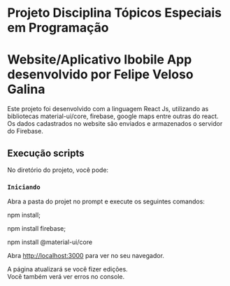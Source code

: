 # Projeto Disciplina Tópicos Especiais em Programação
# Website/Aplicativo Ibobile App desenvolvido por Felipe Veloso Galina

Este projeto foi desenvolvido com a linguagem React Js, utilizando as bibliotecas material-ui/core, firebase, google maps entre outras do react.
Os dados cadastrados no website são enviados e armazenados o servidor do Firebase.

## Execução scripts

No diretório do projeto, você pode:

### `Iniciando`

Abra a pasta do projet no prompt e execute os seguintes comandos:

npm install;

npm install firebase;

npm install @material-ui/core

Abra [http://localhost:3000](http://localhost:3000) para ver no seu navegador.

A página atualizará se você fizer edições.\
Você também verá ver erros no console.
